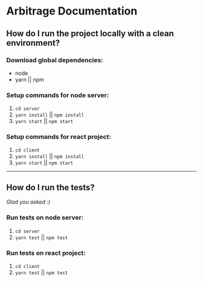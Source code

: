 # Arbitrage Documentation

##  How do I run the project locally with a clean environment?
### Download global dependencies:
  - node
  - yarn || npm

### Setup commands for node server:
1. `cd server`
1. `yarn install` || `npm install`
1. `yarn start` || `npm start`

### Setup commands for react project:
1. `cd client`
1. `yarn install` || `npm install`
1. `yarn start` || `npm start`
--------------------------
## How do I run the tests?
_Glad you asked :)_
### Run tests on node server:
1. `cd server`
1. `yarn test` || `npm test`

### Run tests on react project:
1. `cd client`
1. `yarn test` || `npm test`
